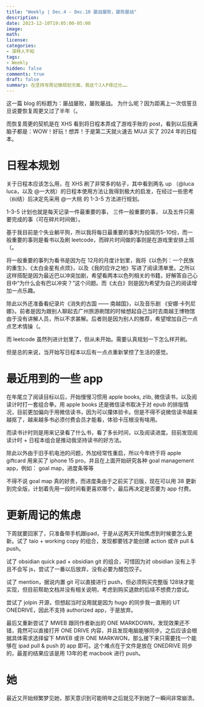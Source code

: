 ```yaml
---
title: "Weekly | Dec.4 - Dec.10 屡战屡败，屡败屡战"
description: 
date: 2023-12-10T19:05:00-05:00
image: 
math:
license: 
categories:
- 深林人不知
tags:
- Weekly
hidden: false
comments: true
draft: false
summary: 在坚持写周记做规划方面，我这个J人P得过分……
---
```


这一篇 blog 的标题为：屡战屡败，屡败屡战。
为什么呢？因为距离上一次信誓旦旦说要恢复周更又过了半年（。

而恢复周更的契机是在 XHS 看到将日程本弄成了游戏手账的 post，看到以后我满脑子都是：WOW！好玩！想弄！于是第二天就火速去 MUJI 买了 2024 年的日程本。

# 日程本规划
关于日程本应该怎么用，在 XHS 刷了非常多的帖子，其中看到两名 up （@luca luca，以及 @一大桃）的日程本使用方法让我得到极大的启发，在经过一些思考（纠结）后决定先采用 @一大桃 的 1-3-5 方法进行规划。

1-3-5 计划也就是每天记录一件最重要的事， 三件一般重要的事， 以及五件只需要完成的事（可在碎片时间做）。

基于我目前是个失业躺平狗，所以我将每日最重要的事列为投简历5-10份，而一般重要的事则是看书以及刷 leetcode，而碎片时间做的事则是在游戏里安排上班（。

将一般重要的事列为看书是因为在 12月的月度计划里，我将《以色列：一个民族的重生》、《太白金星有点烦》，以及《我的应许之地》写进了阅读清单里。之所以这样搭配是因为最近巴以冲突加剧，希望看两本以色列相关的书籍，好解答自己心目中“为什么会有巴以冲突？”这个问题。而《太白》则是因为希望为自己的阅读增加一点乐趣。

除此以外还准备看纪录片《消失的古国 —— 南越国》，以及音乐剧 《安娜·卡列尼娜》。前者是因为跟别人聊起去广州旅游刷馆的时候想起自己当时去南越王博物馆由于没有讲解人员，所以不求甚解。后者则是因为别人的推荐，希望增加自己一点点艺术情操（。

而 leetcode 虽然列进计划里了，但从未开始。需要认真规划一下怎么样开刷。

但是总的来说，当开始写日程本以后有一点点重新掌控了生活的感觉。

# 最近用到的一些 app
在年尾立了阅读目标以后，开始慢慢习惯用 apple books, zlib, 微信读书，以及阅读计时打一套组合拳。用 apple books 还是微信读书取决于对 epub 的排版情况，目前更加偏向于用微信读书，因为可以攥体验卡。但是不得不说微信读书越来越抠了，越来越多书必须付费会员才能看，体验卡压根没有啥用。

而读书计时则是用来记录看了什么书，看了多长时间，以及阅读进度。目前发现阅读计时 + 日程本组合是推动我坚持读书的好方法。

除此以外由于旧手机电池的问题，外加经常性重启，所以今年终于将 apple giftcard 用来买了 iphone 15 pro，并且在上面开始研究各种 goal management app，例如： goal map，进度条等等

不得不说 goal map 真的好贵，而进度条由于之前买了旧版，现在可以用 38 更新到完全版，计划着先用一段时间看更喜欢哪个，最后再决定是否要为 app 付费。

# 更新周记的焦虑
下周就要回家了，只准备带手机跟ipad，于是从这两天开始焦虑到时候要怎么更新。试了 taio + working copy 的组合，发现都要钱才能创建 action 或许 pull & push。

试了 obsidian quick pad + obsidian git 的组合，可惜因为对 obsidian 没有上手且不会写 js，尝试了一番以后放弃，没有必要为醋包饺子。

试了 mention，据说内置 git 可以直接进行 push，但必须购买完整版 128块才能实现，但目前帮助文档并没有相关说明，考虑到购买退款的后续不想费力尝试。 

尝试了 jolpin 开源，但想起当时没用就是因为 hugo 的同步我一直用的 UT ONEDRIVE，因此不支持 authorized app，于是放弃。

最后又重新尝试了 MWEB 跟同作者新出的 ONE MARKDOWN，发现效果还不错，竟然可以直接打开 ONE DRIVE 内容，并且发现电脑能够同步。之后应该会根据具体需求选择留下 MWEB 或许 ONE MARKWON，那么接下来只需要找一个能够在 ipad pull & push 的 app 即可。这个难点在于文件是放在 ONEDRIVE 同步的，最差的结果应该是用 13年的老 macbook 进行 push。

# 她
最近又开始频繁梦见她，那天意识到可能明年之后就见不到她了一瞬间非常崩溃。

